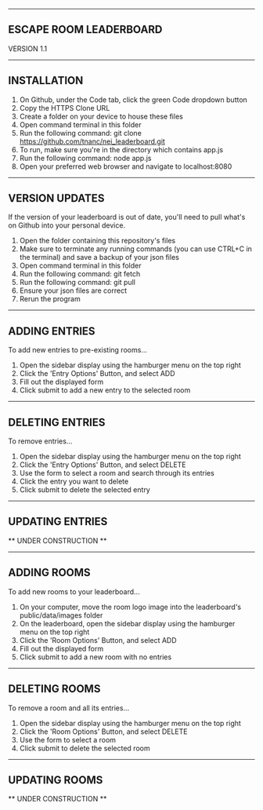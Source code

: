 -----------------------
ESCAPE ROOM LEADERBOARD
-----------------------
VERSION 1.1

------------
INSTALLATION
------------
1. On Github, under the Code tab, click the green Code dropdown button
2. Copy the HTTPS Clone URL
3. Create a folder on your device to house these files
4. Open command terminal in this folder
5. Run the following command: git clone https://github.com/tnanc/nei_leaderboard.git
6. To run, make sure you're in the directory which contains app.js
7. Run the following command: node app.js
8. Open your preferred web browser and navigate to localhost:8080

---------------
VERSION UPDATES
---------------
If the version of your leaderboard is out of date, you'll need to pull what's on Github into your personal device.
1. Open the folder containing this repository's files
2. Make sure to terminate any running commands (you can use CTRL+C in the terminal) and save a backup of your json files
3. Open command terminal in this folder
4. Run the following command: git fetch
5. Run the following command: git pull
6. Ensure your json files are correct
7. Rerun the program

--------------
ADDING ENTRIES
--------------
To add new entries to pre-existing rooms...
1. Open the sidebar display using the hamburger menu on the top right
2. Click the 'Entry Options' Button, and select ADD
3. Fill out the displayed form
4. Click submit to add a new entry to the selected room

----------------
DELETING ENTRIES
----------------
To remove entries...
1. Open the sidebar display using the hamburger menu on the top right
2. Click the 'Entry Options' Button, and select DELETE
3. Use the form to select a room and search through its entries
4. Click the entry you want to delete
5. Click submit to delete the selected entry

----------------
UPDATING ENTRIES
----------------
** UNDER CONSTRUCTION **

------------
ADDING ROOMS
------------
To add new rooms to your leaderboard...
1. On your computer, move the room logo image into the leaderboard's public/data/images folder
2. On the leaderboard, open the sidebar display using the hamburger menu on the top right
3. Click the 'Room Options' Button, and select ADD
4. Fill out the displayed form
5. Click submit to add a new room with no entries

--------------
DELETING ROOMS
--------------
To remove a room and all its entries...
1. Open the sidebar display using the hamburger menu on the top right
2. Click the 'Room Options' Button, and select DELETE
3. Use the form to select a room
4. Click submit to delete the selected room

--------------
UPDATING ROOMS
--------------
** UNDER CONSTRUCTION **